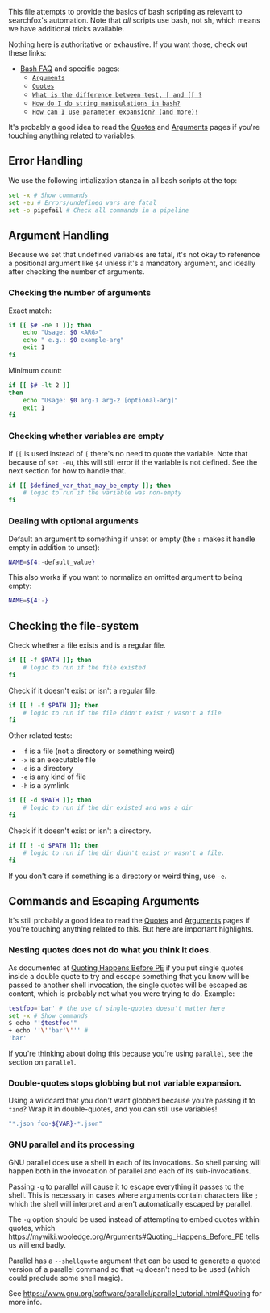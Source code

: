 This file attempts to provide the basics of bash scripting as relevant to
searchfox's automation.  Note that _all_ scripts use bash, not sh, which means
we have additional tricks available.

Nothing here is authoritative or exhaustive.  If you want those, check out
these links:
- [Bash FAQ](https://mywiki.wooledge.org/BashFAQ) and specific pages:
  - [`Arguments`](https://mywiki.wooledge.org/Arguments)
  - [`Quotes`](https://mywiki.wooledge.org/Quotes)
  - [`What is the difference between test, [ and [[ ?`](https://mywiki.wooledge.org/BashFAQ/031)
  - [`How do I do string manipulations in bash?`](https://mywiki.wooledge.org/BashFAQ/100)
  - [`How can I use parameter expansion? (and more)!`](https://mywiki.wooledge.org/BashFAQ/073)

It's probably a good idea to read the
[Quotes](https://mywiki.wooledge.org/Quotes) and
[Arguments](https://mywiki.wooledge.org/Arguments) pages if you're touching
anything related to variables.

## Error Handling

We use the following intialization stanza in all bash scripts at the top:
```bash
set -x # Show commands
set -eu # Errors/undefined vars are fatal
set -o pipefail # Check all commands in a pipeline
```

## Argument Handling

Because we set that undefined variables are fatal, it's not okay to reference
a positional argument like `$4` unless it's a mandatory argument, and ideally
after checking the number of arguments.

### Checking the number of arguments

Exact match:
```bash
if [[ $# -ne 1 ]]; then
    echo "Usage: $0 <ARG>"
    echo " e.g.: $0 example-arg"
    exit 1
fi
```

Minimum count:
```bash
if [[ $# -lt 2 ]]
then
    echo "Usage: $0 arg-1 arg-2 [optional-arg]"
    exit 1
fi
```

### Checking whether variables are empty

If `[[` is used instead of `[` there's no need to quote the variable.  Note that
because of `set -eu`, this will still error if the variable is not defined.  See
the next section for how to handle that.

```bash
if [[ $defined_var_that_may_be_empty ]]; then
    # logic to run if the variable was non-empty
fi
```

### Dealing with optional arguments

Default an argument to something if unset or empty (the `:` makes it handle
empty in addition to unset):
```bash
NAME=${4:-default_value}
```

This also works if you want to normalize an omitted argument to being empty:
```bash
NAME=${4:-}
```

## Checking the file-system

Check whether a file exists and is a regular file.

```bash
if [[ -f $PATH ]]; then
    # logic to run if the file existed
fi
```

Check if it doesn't exist or isn't a regular file.

```bash
if [[ ! -f $PATH ]]; then
    # logic to run if the file didn't exist / wasn't a file
fi
```

Other related tests:
* `-f` is a file (not a directory or something weird)
* `-x` is an executable file
* `-d` is a directory
* `-e` is any kind of file
* `-h` is a symlink

```bash
if [[ -d $PATH ]]; then
    # logic to run if the dir existed and was a dir
fi
```

Check if it doesn't exist or isn't a directory.

```bash
if [[ ! -d $PATH ]]; then
    # logic to run if the dir didn't exist or wasn't a file.
fi
```

If you don't care if something is a directory or weird thing, use `-e`.

## Commands and Escaping Arguments
It's still probably a good idea to read the
[Quotes](https://mywiki.wooledge.org/Quotes) and
[Arguments](https://mywiki.wooledge.org/Arguments) pages if you're touching
anything related to this.  But here are important highlights.

### Nesting quotes does not do what you think it does.

As documented at [Quoting Happens Before PE](https://mywiki.wooledge.org/Arguments#Quoting_Happens_Before_PE)
if you put single quotes inside a double quote to try and escape something that
you know will be passed to another shell invocation, the single quotes will be
escaped as content, which is probably not what you were trying to do.  Example:

```bash
testfoo='bar' # the use of single-quotes doesn't matter here
set -x # Show commands
$ echo "'$testfoo'"
+ echo ''\''bar'\''' #
'bar'
```

If you're thinking about doing this because you're using `parallel`, see the
section on `parallel`.

### Double-quotes stops globbing but not variable expansion.
Using a wildcard that you don't want globbed because you're passing it to
`find`?  Wrap it in double-quotes, and you can still use variables!
```bash
"*.json foo-${VAR}-*.json"
```

### GNU parallel and its processing

GNU parallel does use a shell in each of its invocations.  So shell parsing
will happen both in the invocation of parallel and each of its sub-invocations.

Passing `-q` to parallel will cause it to escape everything it passes to the
shell.  This is necessary in cases where arguments contain characters like `;`
which the shell will interpret and aren't automatically escaped by parallel.

The `-q` option should be used instead of attempting to embed quotes within
quotes, which https://mywiki.wooledge.org/Arguments#Quoting_Happens_Before_PE
tells us will end badly.

Parallel has a `--shellquote` argument that can be used to generate a quoted
version of a parallel command so that `-q` doesn't need to be used (which could
preclude some shell magic).

See https://www.gnu.org/software/parallel/parallel_tutorial.html#Quoting for
more info.